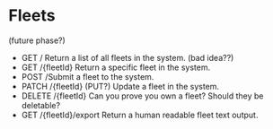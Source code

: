# Fleets

(future phase?)

* GET / Return a list of all fleets in the system. (bad idea??)
* GET /{fleetId} Return a specific fleet in the system.
* POST /Submit a fleet to the system.
* PATCH /{fleetId} (PUT?) Update a fleet in the system.
* DELETE /{fleetId} Can you prove you own a fleet? Should they be deletable?
* GET /{fleetId}/export Return a human readable fleet text output. 
